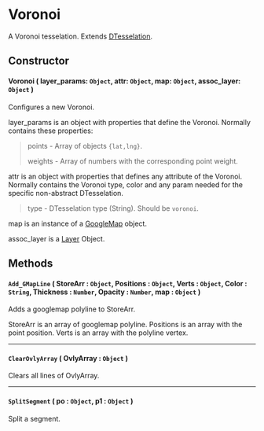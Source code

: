 # Voronoi
A Voronoi tesselation. Extends [DTesselation](DTesselation.md).

## Constructor

#### Voronoi ( layer_params: `Object`, attr: `Object`, map: `Object`, assoc_layer: `Object` )
 Configures a new Voronoi.

 layer_params is an object with properties that define the Voronoi. Normally contains these properties:

 > points - Array of objects `{lat,lng}`.
 >
 > weights - Array of numbers with the corresponding point weight.

 attr is an object with properties that defines any attribute of the Voronoi. Normally contains the Voronoi type, color and any param needed for the specific non-abstract DTesselation.

 > type - DTesselation type (String). Should be `voronoi`.

 map is an instance of a [GoogleMap](https://developers.google.com/maps/documentation/javascript/reference#Map) object.

 assoc_layer is a [Layer](../Layer.md) Object.

## Methods

#### `Add_GMapLine` ( StoreArr : `Object`, Positions : `Object`, Verts : `Object`, Color : `String`, Thickness : `Number`, Opacity : `Number`, map : `Object` )
  Adds a googlemap polyline to StoreArr.

  StoreArr is an array of googlemap polyline. Positions is an array with the point position. Verts is an array with the polyline vertex.

---

#### `ClearOvlyArray` ( OvlyArray : `Object` )
  Clears all lines of OvlyArray.

---

#### `SplitSegment` ( po : `Object`, p1 : `Object` )
  Split a segment.
